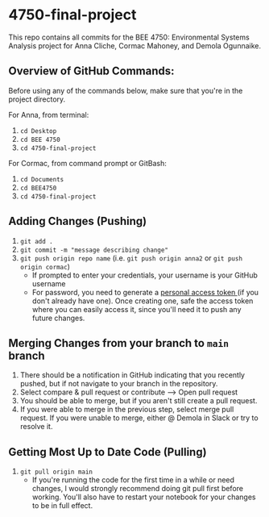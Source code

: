 # 4750-final-project
This repo contains all commits for the BEE 4750: Environmental Systems Analysis project for Anna Cliche, Cormac Mahoney, and Demola Ogunnaike.  

## Overview of GitHub Commands: 
Before using any of the commands below, make sure that you're in the project directory. 

For Anna, from terminal: 
1. `cd Desktop` 
2. `cd BEE 4750` 
3. `cd 4750-final-project` 

For Cormac, from command prompt or GitBash: 
1. `cd Documents` 
2. `cd BEE4750` 
3. `cd 4750-final-project` 

## Adding Changes (Pushing)
1. `git add .`
2. `git commit -m "message describing change"`
3.  `git push origin repo name` (i.e. `git push origin anna2` or `git push origin cormac`)  
    - If prompted to enter your credentials, your username is your GitHub username 
    - For password, you need to generate a <a href = "https://docs.github.com/en/authentication/keeping-your-account-and-data-secure/creating-a-personal-access-token"> personal access token </a> (if you don't already have one). Once creating one, safe the access token where you can easily access it, since you'll need it to push any future changes. 

## Merging Changes from your branch to `main` branch
1. There should be a notification in GitHub indicating that you recently pushed, but if not navigate to your branch in the repository. 
2. Select compare & pull request or contribute --> Open pull request 
3. You should be able to merge, but if you aren't still create a pull request. 
4. If you were able to merge in the previous step, select merge pull request. If you were unable to merge, either @ Demola in Slack or try to resolve it. 

## Getting Most Up to Date Code (Pulling)
1. `git pull origin main`
    - If you're running the code for the first time in a while or need changes, I would strongly recommend doing git pull first before working. You'll also have to restart your notebook for your changes to be in full effect.
